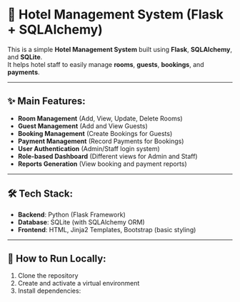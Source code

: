 # 🏨 Hotel Management System (Flask + SQLAlchemy)

This is a simple **Hotel Management System** built using **Flask**, **SQLAlchemy**, and **SQLite**.  
It helps hotel staff to easily manage **rooms**, **guests**, **bookings**, and **payments**.

---

## ✨ Main Features:
- **Room Management** (Add, View, Update, Delete Rooms)
- **Guest Management** (Add and View Guests)
- **Booking Management** (Create Bookings for Guests)
- **Payment Management** (Record Payments for Bookings)
- **User Authentication** (Admin/Staff login system)
- **Role-based Dashboard** (Different views for Admin and Staff)
- **Reports Generation** (View booking and payment reports)

---

## 🛠️ Tech Stack:
- **Backend**: Python (Flask Framework)
- **Database**: SQLite (with SQLAlchemy ORM)
- **Frontend**: HTML, Jinja2 Templates, Bootstrap (basic styling)

---

## 🚀 How to Run Locally:
1. Clone the repository
2. Create and activate a virtual environment
3. Install dependencies:
